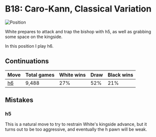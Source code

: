 # B18: Caro-Kann, Classical Variation

![Position](https://chessboardimage.com/rn1qkbnr/pp2pppp/2p3b1/8/3P3P/6N1/PPP2PP1/R1BQKBNR.png)

White prepares to attack and trap the bishop with h5, as well as grabbing
some space on the kingside.

In this position I play h6.

## Continuations

Move                                                        | Total games | White wins | Draw | Black wins
------------------------------------------------------------|-------------|------------|------|-----------
[h6](rn1qkbnr-pp2ppp1-2p3bp-8-3P3P-6N1-PPP2PP1-R1BQKBNR.md) | 9,488       | 27%        | 52%  | 21%

## Mistakes

### h5

This is a natural move to try to restrain White's kingside advance, but it
turns out to be too aggressive, and eventually the h pawn will be weak.
